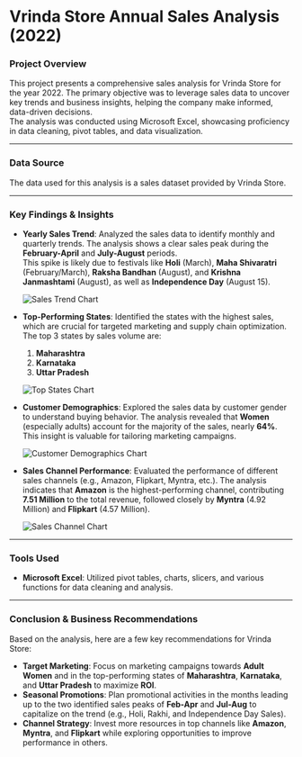 # Vrinda Store Annual Sales Analysis (2022)

### **Project Overview**

This project presents a comprehensive sales analysis for Vrinda Store for the year 2022. The primary objective was to leverage sales data to uncover key trends and business insights, helping the company make informed, data-driven decisions. <br>The analysis was conducted using Microsoft Excel, showcasing proficiency in data cleaning, pivot tables, and data visualization.

---

### **Data Source**

The data used for this analysis is a sales dataset provided by Vrinda Store.

---

### **Key Findings & Insights**

* **Yearly Sales Trend**: Analyzed the sales data to identify monthly and quarterly trends. The analysis shows a clear sales peak during the **February-April** and **July-August** periods.
    <br>This spike is likely due to festivals like **Holi** (March), **Maha Shivaratri** (February/March), **Raksha Bandhan** (August), and **Krishna Janmashtami** (August), as well as **Independence Day** (August 15).

    ![Sales Trend Chart](https://github.com/user-attachments/assets/aa3eb114-3be5-43a9-a756-5b9152cf2e0c)

* **Top-Performing States**: Identified the states with the highest sales, which are crucial for targeted marketing and supply chain optimization. The top 3 states by sales volume are:
    1. **Maharashtra**
    2. **Karnataka**
    3. **Uttar Pradesh**

    ![Top States Chart](https://github.com/user-attachments/assets/a6801ebd-e2c0-41e5-b10a-5dd1d3ae5490)


* **Customer Demographics**: Explored the sales data by customer gender to understand buying behavior. The analysis revealed that **Women** (especially adults) account for the majority of the sales, nearly **64%**. This insight is valuable for tailoring marketing campaigns.

    ![Customer Demographics Chart](https://github.com/user-attachments/assets/5eae2a01-83fd-467f-b7d6-991f8bdf81b4)


* **Sales Channel Performance**: Evaluated the performance of different sales channels (e.g., Amazon, Flipkart, Myntra, etc.). The analysis indicates that **Amazon** is the highest-performing channel, contributing **7.51 Million** to the total revenue, followed closely by **Myntra** (4.92 Million) and **Flipkart** (4.57 Million).

    ![Sales Channel Chart](https://github.com/user-attachments/assets/46f12c13-be37-40cf-88cc-04364b4a7f3b)

---

### **Tools Used**

* **Microsoft Excel**: Utilized pivot tables, charts, slicers, and various functions for data cleaning and analysis.

---

### **Conclusion & Business Recommendations**

Based on the analysis, here are a few key recommendations for Vrinda Store:
* **Target Marketing**: Focus on marketing campaigns towards **Adult Women** and in the top-performing states of **Maharashtra**, **Karnataka**, and **Uttar Pradesh** to maximize **ROI**.
* **Seasonal Promotions**: Plan promotional activities in the months leading up to the two identified sales peaks of **Feb-Apr** and **Jul-Aug** to capitalize on the trend (e.g., Holi, Rakhi, and Independence Day Sales).
* **Channel Strategy**: Invest more resources in top channels like **Amazon**, **Myntra**, and **Flipkart** while exploring opportunities to improve performance in others.
